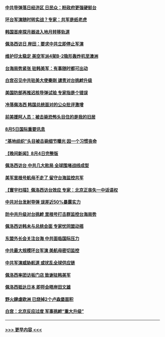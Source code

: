 #### [中共导弹落日经济区 日民众：盼政府更强硬挺台](../pages/prog202/a103495628.md?t=08060301) 
#### [环台军演随时转实战？专家：共军是纸老虎](../pages/prog202/a103495630.md?t=08060301) 
#### [韩国首座探月器进入地月转移轨道](../pages/prog202/a103495634.md?t=08060301) 
#### [佩洛西访日 岸田：要求中共立即停止军演](../pages/prog202/a103495624.md?t=08060301) 
#### [维护印太稳定 美空军派4架B-2隐形轰炸机至澳洲](../pages/prog202/a103495548.md?t=08060301) 
#### [台海局势紧张 驻韩美军：有事随时都可出动](../pages/prog202/a103495498.md?t=08060301) 
#### [白宫召见中共驻美大使秦刚 谴责对台挑衅升级](../pages/prog202/a103495501.md?t=08060301) 
#### [美国防部再推迟核导弹试验 专家指是个错误](../pages/prog202/a103495430.md?t=08060301) 
#### [冷落佩洛西 韩国总统面对的公众批评激增](../pages/prog202/a103495426.md?t=08060301) 
#### [前美援阿人员：被击毙恐怖头目住的是我的旧居](../pages/prog202/a103495419.md?t=08060301) 
#### [8月5日国际重要讯息](../pages/prog202/a103495395.md?t=08060301) 
#### [“基地组织”头目被击毙细节曝光 因一个习惯丧命](../pages/prog202/a103495382.md?t=08060301) 
#### [【晚间新闻】8月4日完整版](../pages/prog202/a103495125.md?t=08060301) 
#### [佩洛西访台 中共几大败局 全球围堵战线成型](../pages/prog202/a103495173.md?t=08060301) 
#### [美军里根号航母不走了 留守台海监控共军](../pages/prog202/a103495210.md?t=08060301) 
#### [【寰宇扫描】佩洛西访台效应 专家：北京正丧失一中话语权](../pages/prog202/a103495177.md?t=08060301) 
#### [中共对台发射导弹 误差近50%暴露实力](../pages/prog202/a103495135.md?t=08060301) 
#### [防中共升级对台挑衅 里根号打击群监控台海局势](../pages/prog202/a103494991.md?t=08060301) 
#### [佩洛西访韩未与总统会面 专家忧同盟动摇](../pages/prog202/a103494818.md?t=08060301) 
#### [东盟外长会关注台海 中共面临国际压力](../pages/prog202/a103495004.md?t=08060301) 
#### [中共最大规模环台军演 美航母密切监控](../pages/prog202/a103495002.md?t=08060301) 
#### [中共军演威胁航道 或扰乱全球供应链](../pages/prog202/a103495019.md?t=08060301) 
#### [佩洛西率团访板门店 致谢驻韩美军](../pages/prog202/a103495009.md?t=08060301) 
#### [佩洛西抵达日本 即将会晤岸田文雄](../pages/prog202/a103494954.md?t=08060301) 
#### [野火肆虐欧洲 已烧掉2个卢森堡面积](../pages/prog202/a103494956.md?t=08060301) 
#### [白宫：北京反应过度 军事挑衅“重大升级”](../pages/prog202/a103494893.md?t=08060301) 

----
#### [ >>> 更早内容 <<< ](../indexes/prog202-earlier.md)
